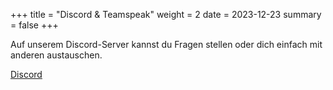 +++
title = "Discord & Teamspeak"
weight = 2
date = 2023-12-23
summary = false
+++

Auf unserem Discord-Server kannst du Fragen stellen oder dich einfach mit anderen austauschen.

<p class="discord">
    <a href="https://discord.gg/cme7VwQh7p">Discord</a>
</p>
